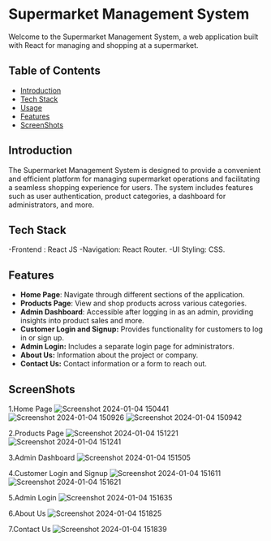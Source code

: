 # Supermarket Management System

Welcome to the Supermarket Management System, a web application built with React for managing and shopping at a supermarket.

## Table of Contents
- [Introduction](#introduction)
- [Tech Stack](#tech-stack)
- [Usage](#usage)
- [Features](#Features)
- [ScreenShots](#ScreenShots)

## Introduction

The Supermarket Management System is designed to provide a convenient and efficient platform for managing supermarket operations and facilitating a seamless shopping experience for users. The system includes features such as user authentication, product categories, a dashboard for administrators, and more.

## Tech Stack

-Frontend : React JS
-Navigation: React Router.
-UI Styling: CSS.

## Features

- **Home Page**: Navigate through different sections of the application.
- **Products Page**: View and shop products across various categories.
- **Admin Dashboard**: Accessible after logging in as an admin, providing insights into product sales and more.
- **Customer Login and Signup:** Provides functionality for customers to log in or sign up.
- **Admin Login:** Includes a separate login page for administrators.
- **About Us:** Information about the project or company.
- **Contact Us:** Contact information or a form to reach out.

 ## ScreenShots

 1.Home Page
  ![Screenshot 2024-01-04 150441](https://github.com/Girishkanth/React-IRC/assets/117515881/3fa79a2b-613b-4819-8c7d-ea181b0eb510)
  ![Screenshot 2024-01-04 150926](https://github.com/Girishkanth/React-IRC/assets/117515881/4302c246-39c7-47f7-8d34-eb8bb4028312)
  ![Screenshot 2024-01-04 150942](https://github.com/Girishkanth/React-IRC/assets/117515881/79fd434a-7874-4713-89d7-91b9be9fcd7b)

 2.Products Page
  ![Screenshot 2024-01-04 151221](https://github.com/Girishkanth/React-IRC/assets/117515881/7971f289-8b68-4d82-8e2f-6bb57c899945)
  ![Screenshot 2024-01-04 151241](https://github.com/Girishkanth/React-IRC/assets/117515881/201d3968-d6db-48a2-b353-63853f73209e)

 3.Admin Dashboard
  ![Screenshot 2024-01-04 151505](https://github.com/Girishkanth/React-IRC/assets/117515881/540869af-5649-40e4-b4e1-f28bfe320f1e)

 4.Customer Login and Signup
  ![Screenshot 2024-01-04 151611](https://github.com/Girishkanth/React-IRC/assets/117515881/f753d543-7a84-4a6f-bd81-65ed9b03ec64) 
  ![Screenshot 2024-01-04 151621](https://github.com/Girishkanth/React-IRC/assets/117515881/dab09216-24e2-42f0-b71c-023cde7fe828)

 5.Admin Login
  ![Screenshot 2024-01-04 151635](https://github.com/Girishkanth/React-IRC/assets/117515881/25c64bea-18fe-4326-961e-5ad678b46002)

 6.About Us
 ![Screenshot 2024-01-04 151825](https://github.com/Girishkanth/React-IRC/assets/117515881/52dfa169-eaa9-428a-9064-512175fb5953)

 7.Contact Us
 ![Screenshot 2024-01-04 151839](https://github.com/Girishkanth/React-IRC/assets/117515881/abef0301-0b44-43d9-a706-91d1cb41f840)

